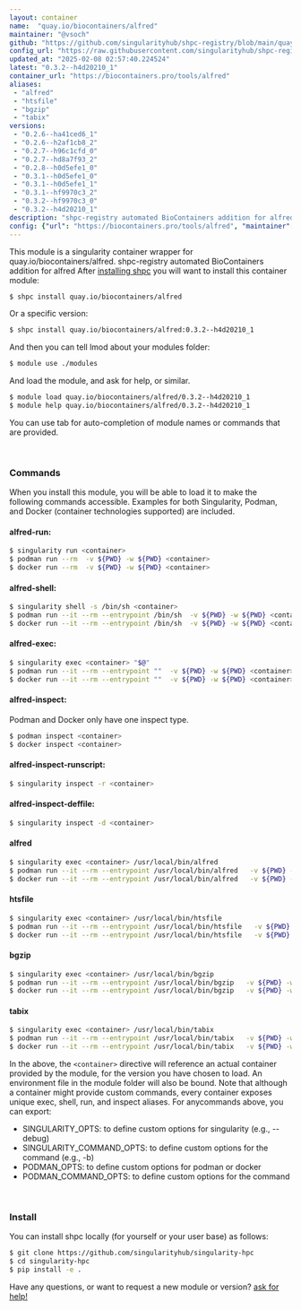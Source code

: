 ```yaml
---
layout: container
name:  "quay.io/biocontainers/alfred"
maintainer: "@vsoch"
github: "https://github.com/singularityhub/shpc-registry/blob/main/quay.io/biocontainers/alfred/container.yaml"
config_url: "https://raw.githubusercontent.com/singularityhub/shpc-registry/main/quay.io/biocontainers/alfred/container.yaml"
updated_at: "2025-02-08 02:57:40.224524"
latest: "0.3.2--h4d20210_1"
container_url: "https://biocontainers.pro/tools/alfred"
aliases:
 - "alfred"
 - "htsfile"
 - "bgzip"
 - "tabix"
versions:
 - "0.2.6--ha41ced6_1"
 - "0.2.6--h2af1cb8_2"
 - "0.2.7--h96c1cfd_0"
 - "0.2.7--hd8a7f93_2"
 - "0.2.8--h0d5efe1_0"
 - "0.3.1--h0d5efe1_0"
 - "0.3.1--h0d5efe1_1"
 - "0.3.1--hf9970c3_2"
 - "0.3.2--hf9970c3_0"
 - "0.3.2--h4d20210_1"
description: "shpc-registry automated BioContainers addition for alfred"
config: {"url": "https://biocontainers.pro/tools/alfred", "maintainer": "@vsoch", "description": "shpc-registry automated BioContainers addition for alfred", "latest": {"0.3.2--h4d20210_1": "sha256:5a9e9b86b04bf0deee961b451d842d3b47ae421a60d5ed7eb866db1a481dff75"}, "tags": {"0.2.6--ha41ced6_1": "sha256:f5421a70045aed56fa245214c31ad2a121160121e2d7b4f8230371c03e98fa51", "0.2.6--h2af1cb8_2": "sha256:187d8576ef798284c6047b2346ca42d88332b0953b0be7b8bc983ef386fbb7ef", "0.2.7--h96c1cfd_0": "sha256:f329e3cd2271dc595d3fb7c2b0ca935c9ce893e50a0f193831dd31679bf30443", "0.2.7--hd8a7f93_2": "sha256:de55488ae9fe185437ac57dc506d47f135efdc0bb6bf54fa064963309ac5a07e", "0.2.8--h0d5efe1_0": "sha256:f8f2bae935714a83b43f16127dcc1a627b09945b95d193a18ae2e363edd45a66", "0.3.1--h0d5efe1_0": "sha256:d9538b198fac678f6f7db10b62c5ae64dd20e0e0cf676fe093df9fcb60c47fc7", "0.3.1--h0d5efe1_1": "sha256:192d996a46188c54c7ccbe4217b25554b48cb794cc261a97c42cab8aba87307a", "0.3.1--hf9970c3_2": "sha256:16c687a19e2da2eeca8713167902d688417821451d7bdf75d2eb09f835aaee41", "0.3.2--hf9970c3_0": "sha256:52f4ed069dc53d8fd06fe4065249683772f5809f507f65f602625c75eb6bec75", "0.3.2--h4d20210_1": "sha256:5a9e9b86b04bf0deee961b451d842d3b47ae421a60d5ed7eb866db1a481dff75"}, "docker": "quay.io/biocontainers/alfred", "aliases": {"alfred": "/usr/local/bin/alfred", "htsfile": "/usr/local/bin/htsfile", "bgzip": "/usr/local/bin/bgzip", "tabix": "/usr/local/bin/tabix"}}
---
```


This module is a singularity container wrapper for quay.io/biocontainers/alfred.
shpc-registry automated BioContainers addition for alfred
After [installing shpc](#install) you will want to install this container module:


```bash
$ shpc install quay.io/biocontainers/alfred
```

Or a specific version:

```bash
$ shpc install quay.io/biocontainers/alfred:0.3.2--h4d20210_1
```

And then you can tell lmod about your modules folder:

```bash
$ module use ./modules
```

And load the module, and ask for help, or similar.

```bash
$ module load quay.io/biocontainers/alfred/0.3.2--h4d20210_1
$ module help quay.io/biocontainers/alfred/0.3.2--h4d20210_1
```

You can use tab for auto-completion of module names or commands that are provided.

<br>

### Commands

When you install this module, you will be able to load it to make the following commands accessible.
Examples for both Singularity, Podman, and Docker (container technologies supported) are included.

#### alfred-run:

```bash
$ singularity run <container>
$ podman run --rm  -v ${PWD} -w ${PWD} <container>
$ docker run --rm  -v ${PWD} -w ${PWD} <container>
```

#### alfred-shell:

```bash
$ singularity shell -s /bin/sh <container>
$ podman run --it --rm --entrypoint /bin/sh  -v ${PWD} -w ${PWD} <container>
$ docker run --it --rm --entrypoint /bin/sh  -v ${PWD} -w ${PWD} <container>
```

#### alfred-exec:

```bash
$ singularity exec <container> "$@"
$ podman run --it --rm --entrypoint ""  -v ${PWD} -w ${PWD} <container> "$@"
$ docker run --it --rm --entrypoint ""  -v ${PWD} -w ${PWD} <container> "$@"
```

#### alfred-inspect:

Podman and Docker only have one inspect type.

```bash
$ podman inspect <container>
$ docker inspect <container>
```

#### alfred-inspect-runscript:

```bash
$ singularity inspect -r <container>
```

#### alfred-inspect-deffile:

```bash
$ singularity inspect -d <container>
```


#### alfred

```bash
$ singularity exec <container> /usr/local/bin/alfred
$ podman run --it --rm --entrypoint /usr/local/bin/alfred   -v ${PWD} -w ${PWD} <container> -c " $@"
$ docker run --it --rm --entrypoint /usr/local/bin/alfred   -v ${PWD} -w ${PWD} <container> -c " $@"
```


#### htsfile

```bash
$ singularity exec <container> /usr/local/bin/htsfile
$ podman run --it --rm --entrypoint /usr/local/bin/htsfile   -v ${PWD} -w ${PWD} <container> -c " $@"
$ docker run --it --rm --entrypoint /usr/local/bin/htsfile   -v ${PWD} -w ${PWD} <container> -c " $@"
```


#### bgzip

```bash
$ singularity exec <container> /usr/local/bin/bgzip
$ podman run --it --rm --entrypoint /usr/local/bin/bgzip   -v ${PWD} -w ${PWD} <container> -c " $@"
$ docker run --it --rm --entrypoint /usr/local/bin/bgzip   -v ${PWD} -w ${PWD} <container> -c " $@"
```


#### tabix

```bash
$ singularity exec <container> /usr/local/bin/tabix
$ podman run --it --rm --entrypoint /usr/local/bin/tabix   -v ${PWD} -w ${PWD} <container> -c " $@"
$ docker run --it --rm --entrypoint /usr/local/bin/tabix   -v ${PWD} -w ${PWD} <container> -c " $@"
```



In the above, the `<container>` directive will reference an actual container provided
by the module, for the version you have chosen to load. An environment file in the
module folder will also be bound. Note that although a container
might provide custom commands, every container exposes unique exec, shell, run, and
inspect aliases. For anycommands above, you can export:

 - SINGULARITY_OPTS: to define custom options for singularity (e.g., --debug)
 - SINGULARITY_COMMAND_OPTS: to define custom options for the command (e.g., -b)
 - PODMAN_OPTS: to define custom options for podman or docker
 - PODMAN_COMMAND_OPTS: to define custom options for the command

<br>

### Install

You can install shpc locally (for yourself or your user base) as follows:

```bash
$ git clone https://github.com/singularityhub/singularity-hpc
$ cd singularity-hpc
$ pip install -e .
```

Have any questions, or want to request a new module or version? [ask for help!](https://github.com/singularityhub/singularity-hpc/issues)